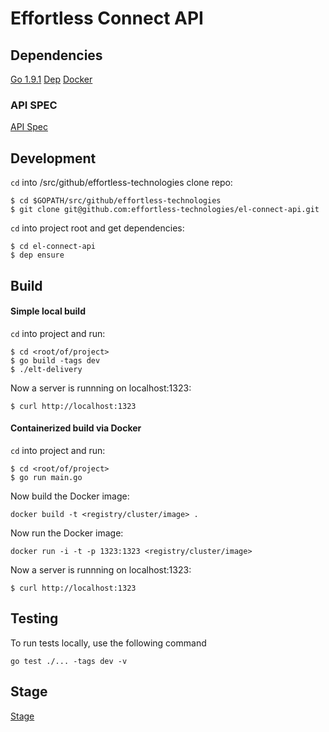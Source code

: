 # Effortless Connect API

## Dependencies

[Go 1.9.1](https://golang.org/doc/install)
[Dep](https://github.com/golang/dep#dep)
[Docker](https://docs.docker.com/engine/installation/)

### API SPEC

[API Spec](./docs/API_SPEC.md)

## Development

`cd` into <gopath>/src/github/effortless-technologies clone repo:

```
$ cd $GOPATH/src/github/effortless-technologies
$ git clone git@github.com:effortless-technologies/el-connect-api.git
```

`cd` into project root and get dependencies:
```
$ cd el-connect-api
$ dep ensure
```

## Build

#### Simple local build

`cd` into project and run:

```
$ cd <root/of/project>
$ go build -tags dev
$ ./elt-delivery
```

Now a server is runnning on localhost:1323:

```
$ curl http://localhost:1323
```

#### Containerized build via Docker

`cd` into project and run:

```
$ cd <root/of/project>
$ go run main.go
```

Now build the Docker image:

```
docker build -t <registry/cluster/image> .
```

Now run the Docker image:

```
docker run -i -t -p 1323:1323 <registry/cluster/image>
```

Now a server is runnning on localhost:1323:

```
$ curl http://localhost:1323
```

## Testing

To run tests locally, use the following command

```
go test ./... -tags dev -v
```

## Stage

[Stage](http://35.193.179.122:1323)